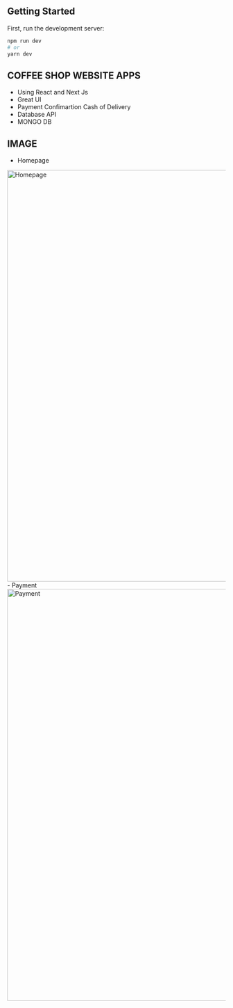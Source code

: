## Getting Started

First, run the development server:

```bash
npm run dev
# or
yarn dev
```

## COFFEE SHOP WEBSITE APPS

- Using React and Next Js
- Great UI
- Payment Confimartion Cash of Delivery
- Database API
- MONGO DB

## IMAGE
- Homepage
<img width="947" alt="Homepage" src="https://user-images.githubusercontent.com/74693812/150062677-8638e850-1e8f-46cf-bd52-829f664bbc41.PNG">
- Payment
<img width="948" alt="Payment" src="https://user-images.githubusercontent.com/74693812/150062706-2357d756-76d8-44d0-bc86-90136bbb3f2c.PNG">



